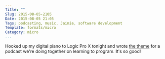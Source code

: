 ```yaml
---
Title: ""
Slug: 2015-08-05-2105
Date: 2015-08-05 21:05
Tags: podcasting, music, Jaimie, software development
Template: formats/micro
Category: micro
...
```


Hooked up my digital piano to Logic Pro X tonight and wrote [the theme] for a
podcast we're doing together on learning to program. It's so good!

[the theme]: https://soundcloud.com/chriskrycho/theme-for-sappy-no-vocals
